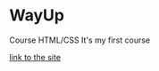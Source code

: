 # WayUp
Course HTML/CSS
It's my first course

[link to the site](https://andrewhypster.github.io/WayUp/)
